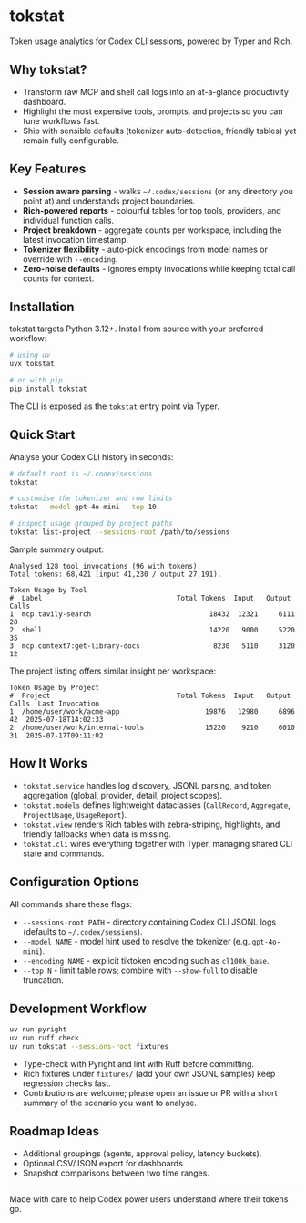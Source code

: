 # tokstat

Token usage analytics for Codex CLI sessions, powered by Typer and Rich.

## Why tokstat?
- Transform raw MCP and shell call logs into an at-a-glance productivity dashboard.
- Highlight the most expensive tools, prompts, and projects so you can tune workflows fast.
- Ship with sensible defaults (tokenizer auto-detection, friendly tables) yet remain fully configurable.

## Key Features
- **Session aware parsing** - walks `~/.codex/sessions` (or any directory you point at) and understands project boundaries.
- **Rich-powered reports** - colourful tables for top tools, providers, and individual function calls.
- **Project breakdown** - aggregate counts per workspace, including the latest invocation timestamp.
- **Tokenizer flexibility** - auto-pick encodings from model names or override with `--encoding`.
- **Zero-noise defaults** - ignores empty invocations while keeping total call counts for context.

## Installation
tokstat targets Python 3.12+. Install from source with your preferred workflow:

```bash
# using uv
uvx tokstat

# or with pip
pip install tokstat
```

The CLI is exposed as the `tokstat` entry point via Typer.

## Quick Start
Analyse your Codex CLI history in seconds:

```bash
# default root is ~/.codex/sessions
tokstat

# customise the tokenizer and row limits
tokstat --model gpt-4o-mini --top 10

# inspect usage grouped by project paths
tokstat list-project --sessions-root /path/to/sessions
```

Sample summary output:

```
Analysed 128 tool invocations (96 with tokens).
Total tokens: 68,421 (input 41,230 / output 27,191).

Token Usage by Tool
#  Label                                 Total Tokens  Input   Output  Calls
1  mcp.tavily-search                             18432  12321     6111     28
2  shell                                         14220   9000     5220     35
3  mcp.context7:get-library-docs                  8230   5110     3120     12
```

The project listing offers similar insight per workspace:

```
Token Usage by Project
#  Project                               Total Tokens  Input   Output  Calls  Last Invocation
1  /home/user/work/acme-app                     19876   12980     6896     42  2025-07-18T14:02:33
2  /home/user/work/internal-tools               15220    9210     6010     31  2025-07-17T09:11:02
```

## How It Works
- `tokstat.service` handles log discovery, JSONL parsing, and token aggregation (global, provider, detail, project scopes).
- `tokstat.models` defines lightweight dataclasses (`CallRecord`, `Aggregate`, `ProjectUsage`, `UsageReport`).
- `tokstat.view` renders Rich tables with zebra-striping, highlights, and friendly fallbacks when data is missing.
- `tokstat.cli` wires everything together with Typer, managing shared CLI state and commands.

## Configuration Options
All commands share these flags:
- `--sessions-root PATH` - directory containing Codex CLI JSONL logs (defaults to `~/.codex/sessions`).
- `--model NAME` - model hint used to resolve the tokenizer (e.g. `gpt-4o-mini`).
- `--encoding NAME` - explicit tiktoken encoding such as `cl100k_base`.
- `--top N` - limit table rows; combine with `--show-full` to disable truncation.

## Development Workflow
```bash
uv run pyright
uv run ruff check
uv run tokstat --sessions-root fixtures
```

- Type-check with Pyright and lint with Ruff before committing.
- Rich fixtures under `fixtures/` (add your own JSONL samples) keep regression checks fast.
- Contributions are welcome; please open an issue or PR with a short summary of the scenario you want to analyse.

## Roadmap Ideas
- Additional groupings (agents, approval policy, latency buckets).
- Optional CSV/JSON export for dashboards.
- Snapshot comparisons between two time ranges.

---
Made with care to help Codex power users understand where their tokens go.
